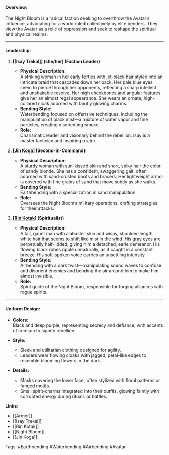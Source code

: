 #### Overview:

The Night Bloom is a radical faction seeking to overthrow the Avatar’s influence, advocating for a world ruled collectively by elite benders. They view the Avatar as a relic of oppression and seek to reshape the spiritual and physical realms.

---

#### Leadership:

1. **[[Isay Trekal]] (she/her) (Faction Leader)**
    
    - **Physical Description:**  
        A striking woman in her early forties with jet-black hair styled into an intricate braid that cascades down her back. Her pale blue eyes seem to pierce through her opponents, reflecting a sharp intellect and unshakable resolve. Her high cheekbones and angular features give her an almost regal appearance. She wears an ornate, high-collared cloak adorned with faintly glowing charms.
    - **Bending Style:**  
        Waterbending focused on offensive techniques, including the manipulation of black mist—a mixture of water vapor and fine particles, creating disorienting smoke.
    - **Role:**  
        Charismatic leader and visionary behind the rebellion. Isay is a master tactician and inspiring orator.
2. **[[Jin Koga]](she/her) (Second-in-Command)**
    
    - **Physical Description:**  
        A sturdy woman with sun-kissed skin and short, spiky hair the color of sandy blonde. She has a confident, swaggering gait, often adorned with sand-crusted boots and bracers. Her lightweight armor is covered with fine grains of sand that move subtly as she walks.
    - **Bending Style:**  
        Earthbending with a specialization in sand manipulation.
    - **Role:**  
        Oversees the Night Bloom’s military operations, crafting strategies for their attacks.
3. **[[Rin Kotak]](he/him) (Spiritualist)**
    
    - **Physical Description:**  
        A tall, gaunt man with alabaster skin and wispy, shoulder-length white hair that seems to shift like mist in the wind. His gray eyes are perpetually half-lidded, giving him a detached, eerie demeanor. His flowing black robes ripple unnaturally, as if caught in a constant breeze. His soft-spoken voice carries an unsettling intensity.
    - **Bending Style:**  
        Airbending with a dark twist—manipulating sound waves to confuse and disorient enemies and bending the air around him to make him almost invisible.
    - **Role:**  
        Spirit guide of the Night Bloom, responsible for forging alliances with rogue spirits.

---

#### Uniform Design:

- **Colors:**  
    Black and deep purple, representing secrecy and defiance, with accents of crimson to signify rebellion.
    
- **Style:**
    
    - Sleek and utilitarian clothing designed for agility.
    - Leaders wear flowing cloaks with jagged, petal-like edges to resemble blooming flowers in the dark.
- **Details:**
    
    - Masks covering the lower face, often stylized with floral patterns or fanged motifs.
    - Small spirit-charms integrated into their outfits, glowing faintly with corrupted energy during rituals or battles.

**Links**:
- [[Armor]]
- [[Isay Trekal]]
- [[Rin Kotak]]
- [[Night Bloom]]
- [[Jin Koga]]

Tags:
#Earthbending
#Waterbending
#Airbending
#Avatar
